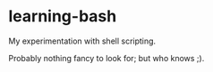 # learning-bash

My experimentation with shell scripting.

Probably nothing fancy to look for; but who knows ;).
